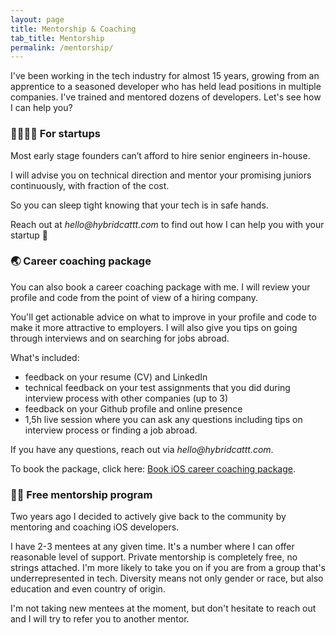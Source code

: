 ```yaml
---
layout: page
title: Mentorship & Coaching
tab_title: Mentorship
permalink: /mentorship/
---
```


I've been working in the tech industry for almost 15 years, growing from an apprentice
to a seasoned developer who has held lead positions in multiple companies. I've trained and mentored dozens of developers. Let's see how I can help you? 

### 👩‍👩‍👧‍👦 For startups 

Most early stage founders can’t afford to hire senior engineers in-house.

I will advise you on technical direction and mentor your promising juniors continuously, with fraction of the cost.

So you can sleep tight knowing that your tech is in safe hands.

Reach out at _hello@hybridcattt.com_ to find out how I can help you with your startup 🚀 

### 🌏 Career coaching package

You can also book a career coaching package with me. 
I will review your profile and code from the point of view of a hiring company. 

You'll get actionable advice on what to improve in your profile and code to make it more attractive to employers.
I will also give you tips on going through interviews and on searching for jobs abroad. 

What's included: 
- feedback on your resume (CV) and LinkedIn
- technical feedback on your test assignments that you did during interview process with other companies (up to 3)
- feedback on your Github profile and online presence
- 1,5h live session where you can ask any questions including tips on interview process or finding a job abroad.

If you have any questions, reach out via _hello@hybridcattt.com_.

To book the package, click here: [Book iOS career coaching package](mailto:hello@hybridcattt.com?subject=I%20want%20to%20book%20iOS%20career%20coaching%20package).


### 👩‍💻 Free mentorship program

Two years ago I decided to actively give back to the community by mentoring and coaching
iOS developers.

I have 2-3 mentees at any given time. It's a number where I can offer reasonable level of support. 
Private mentorship is completely free, no strings attached. I'm more likely to take you on if you are from a group that's underrepresented in tech.
Diversity means not only gender or race, but also education and even country of origin.

I'm not taking new mentees at the moment, but don't hesitate to reach out
and I will try to refer you to another mentor. 


<!-- <style>.bmc-button img{height: 34px !important;width: 35px !important;margin-bottom: 1px !important;box-shadow: none !important;border: none !important;vertical-align: middle !important;}.bmc-button{padding: 7px 15px 7px 10px !important;line-height: 35px !important;height:51px !important;text-decoration: none !important;display:inline-flex !important;color:#000000 !important;background-color:#FFFFFF !important;border-radius: 5px !important;border: 1px solid transparent !important;padding: 7px 15px 7px 10px !important;font-size: 22px !important;letter-spacing: 0.6px !important;box-shadow: 0px 1px 2px rgba(190, 190, 190, 0.5) !important;-webkit-box-shadow: 0px 1px 2px 2px rgba(190, 190, 190, 0.5) !important;margin: 0 auto !important;font-family:'Cookie', cursive !important;-webkit-box-sizing: border-box !important;box-sizing: border-box !important;}.bmc-button:hover, .bmc-button:active, .bmc-button:focus {-webkit-box-shadow: 0px 1px 2px 2px rgba(190, 190, 190, 0.5) !important;text-decoration: none !important;box-shadow: 0px 1px 2px 2px rgba(190, 190, 190, 0.5) !important;opacity: 0.85 !important;color:#000000 !important;}</style><link href="https://fonts.googleapis.com/css?family=Cookie" rel="stylesheet"><a class="bmc-button" href="https://www.buymeacoffee.com/hybridcattt"><img src="https://cdn.buymeacoffee.com/buttons/bmc-new-btn-logo.svg" alt="Buy me a coffee"><span style="margin-left:5px;font-size:28px !important;">Buy me a coffee</span></a> -->


